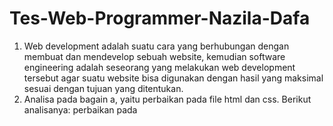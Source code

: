 # Tes-Web-Programmer-Nazila-Dafa
1. Web development adalah suatu cara yang berhubungan dengan membuat dan mendevelop sebuah website, kemudian software engineering adalah seseorang yang melakukan web development tersebut agar suatu website bisa digunakan dengan hasil yang maksimal sesuai dengan tujuan yang ditentukan.
2. Analisa pada bagain a, yaitu perbaikan pada file html dan css.
   Berikut analisanya:
   perbaikan pada
